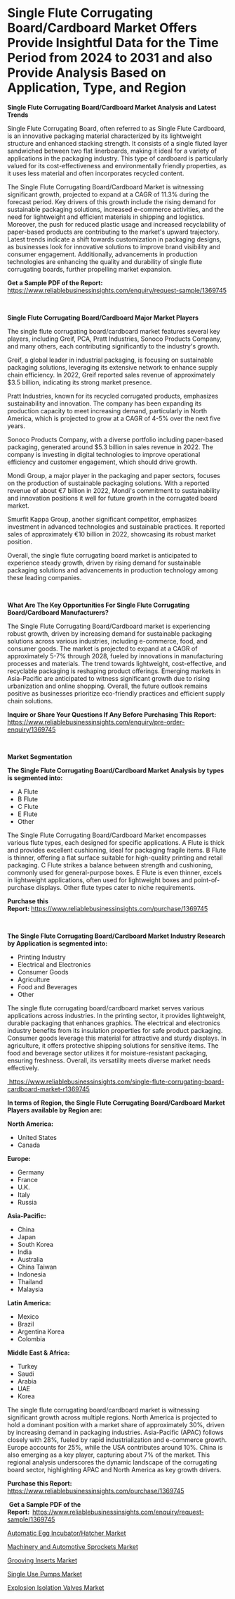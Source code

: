 <p><h1>Single Flute Corrugating Board/Cardboard Market Offers Provide Insightful Data for the Time Period from 2024 to 2031 and also Provide Analysis Based on Application, Type, and Region</h1></p><p><strong>Single Flute Corrugating Board/Cardboard Market Analysis and Latest Trends</strong></p>
<p><p>Single Flute Corrugating Board, often referred to as Single Flute Cardboard, is an innovative packaging material characterized by its lightweight structure and enhanced stacking strength. It consists of a single fluted layer sandwiched between two flat linerboards, making it ideal for a variety of applications in the packaging industry. This type of cardboard is particularly valued for its cost-effectiveness and environmentally friendly properties, as it uses less material and often incorporates recycled content.</p><p>The Single Flute Corrugating Board/Cardboard Market is witnessing significant growth, projected to expand at a CAGR of 11.3% during the forecast period. Key drivers of this growth include the rising demand for sustainable packaging solutions, increased e-commerce activities, and the need for lightweight and efficient materials in shipping and logistics. Moreover, the push for reduced plastic usage and increased recyclability of paper-based products are contributing to the market's upward trajectory. Latest trends indicate a shift towards customization in packaging designs, as businesses look for innovative solutions to improve brand visibility and consumer engagement. Additionally, advancements in production technologies are enhancing the quality and durability of single flute corrugating boards, further propelling market expansion.</p></p>
<p><strong>Get a Sample PDF of the Report:&nbsp;</strong> <a href="https://www.reliablebusinessinsights.com/enquiry/request-sample/1369745?utm_campaign=115&utm_medium=2&utm_source=Github&utm_content=ia&utm_term=18102024&utm_id=single-flute-corrugating-boardcardboard">https://www.reliablebusinessinsights.com/enquiry/request-sample/1369745</a></p>
<p>&nbsp;</p>
<p><strong>Single Flute Corrugating Board/Cardboard Major Market Players</strong></p>
<p><p>The single flute corrugating board/cardboard market features several key players, including Greif, PCA, Pratt Industries, Sonoco Products Company, and many others, each contributing significantly to the industry's growth. </p><p>Greif, a global leader in industrial packaging, is focusing on sustainable packaging solutions, leveraging its extensive network to enhance supply chain efficiency. In 2022, Greif reported sales revenue of approximately $3.5 billion, indicating its strong market presence.</p><p>Pratt Industries, known for its recycled corrugated products, emphasizes sustainability and innovation. The company has been expanding its production capacity to meet increasing demand, particularly in North America, which is projected to grow at a CAGR of 4-5% over the next five years. </p><p>Sonoco Products Company, with a diverse portfolio including paper-based packaging, generated around $5.3 billion in sales revenue in 2022. The company is investing in digital technologies to improve operational efficiency and customer engagement, which should drive growth.</p><p>Mondi Group, a major player in the packaging and paper sectors, focuses on the production of sustainable packaging solutions. With a reported revenue of about €7 billion in 2022, Mondi's commitment to sustainability and innovation positions it well for future growth in the corrugated board market.</p><p>Smurfit Kappa Group, another significant competitor, emphasizes investment in advanced technologies and sustainable practices. It reported sales of approximately €10 billion in 2022, showcasing its robust market position.</p><p>Overall, the single flute corrugating board market is anticipated to experience steady growth, driven by rising demand for sustainable packaging solutions and advancements in production technology among these leading companies.</p></p>
<p>&nbsp;</p>
<p><strong>What Are The Key Opportunities For Single Flute Corrugating Board/Cardboard Manufacturers?</strong></p>
<p><p>The Single Flute Corrugating Board/Cardboard market is experiencing robust growth, driven by increasing demand for sustainable packaging solutions across various industries, including e-commerce, food, and consumer goods. The market is projected to expand at a CAGR of approximately 5-7% through 2028, fueled by innovations in manufacturing processes and materials. The trend towards lightweight, cost-effective, and recyclable packaging is reshaping product offerings. Emerging markets in Asia-Pacific are anticipated to witness significant growth due to rising urbanization and online shopping. Overall, the future outlook remains positive as businesses prioritize eco-friendly practices and efficient supply chain solutions.</p></p>
<p><strong>Inquire or Share Your Questions If Any Before Purchasing This Report:</strong> <a href="https://www.reliablebusinessinsights.com/enquiry/pre-order-enquiry/1369745?utm_campaign=115&utm_medium=2&utm_source=Github&utm_content=ia&utm_term=18102024&utm_id=single-flute-corrugating-boardcardboard">https://www.reliablebusinessinsights.com/enquiry/pre-order-enquiry/1369745</a></p>
<p>&nbsp;</p>
<p><strong>Market Segmentation</strong></p>
<p><strong>The Single Flute Corrugating Board/Cardboard Market Analysis by types is segmented into:</strong></p>
<p><ul><li>A Flute</li><li>B Flute</li><li>C Flute</li><li>E Flute</li><li>Other</li></ul></p>
<p><p>The Single Flute Corrugating Board/Cardboard Market encompasses various flute types, each designed for specific applications. A Flute is thick and provides excellent cushioning, ideal for packaging fragile items. B Flute is thinner, offering a flat surface suitable for high-quality printing and retail packaging. C Flute strikes a balance between strength and cushioning, commonly used for general-purpose boxes. E Flute is even thinner, excels in lightweight applications, often used for lightweight boxes and point-of-purchase displays. Other flute types cater to niche requirements.</p></p>
<p><strong>Purchase this Report:&nbsp;</strong><a href="https://www.reliablebusinessinsights.com/purchase/1369745?utm_campaign=115&utm_medium=2&utm_source=Github&utm_content=ia&utm_term=18102024&utm_id=single-flute-corrugating-boardcardboard">https://www.reliablebusinessinsights.com/purchase/1369745</a></p>
<p>&nbsp;</p>
<p><strong>The Single Flute Corrugating Board/Cardboard Market Industry Research by Application is segmented into:</strong></p>
<p><ul><li>Printing Industry</li><li>Electrical and Electronics</li><li>Consumer Goods</li><li>Agriculture</li><li>Food and Beverages</li><li>Other</li></ul></p>
<p><p>The single flute corrugating board/cardboard market serves various applications across industries. In the printing sector, it provides lightweight, durable packaging that enhances graphics. The electrical and electronics industry benefits from its insulation properties for safe product packaging. Consumer goods leverage this material for attractive and sturdy displays. In agriculture, it offers protective shipping solutions for sensitive items. The food and beverage sector utilizes it for moisture-resistant packaging, ensuring freshness. Overall, its versatility meets diverse market needs effectively.</p></p>
<p><a href="https://www.reliablebusinessinsights.com/single-flute-corrugating-board-cardboard-market-r1369745?utm_campaign=115&utm_medium=2&utm_source=Github&utm_content=ia&utm_term=18102024&utm_id=single-flute-corrugating-boardcardboard">&nbsp;https://www.reliablebusinessinsights.com/single-flute-corrugating-board-cardboard-market-r1369745</a></p>
<p><strong>In terms of Region, the Single Flute Corrugating Board/Cardboard Market Players available by Region are:</strong></p>
<p>
    <p> <strong> North America: </strong>
        <ul>
            <li>United States</li>
            <li>Canada</li>
        </ul>
        </p> 
    <p> <strong> Europe: </strong>
        <ul>
            <li>Germany</li>
            <li>France</li>
            <li>U.K.</li>
            <li>Italy</li>
            <li>Russia</li>
        </ul>
        </p> 
    <p> <strong> Asia-Pacific: </strong>
        <ul>
            <li>China</li>
            <li>Japan</li>
            <li>South Korea</li>
            <li>India</li>
            <li>Australia</li>
            <li>China Taiwan</li>
            <li>Indonesia</li>
            <li>Thailand</li>
            <li>Malaysia</li>
        </ul>
        </p> 
    <p> <strong> Latin America: </strong>
        <ul>
            <li>Mexico</li>
            <li>Brazil</li>
            <li>Argentina Korea</li>
            <li>Colombia</li>
        </ul>
        </p> 
    <p> <strong> Middle East & Africa: </strong>
        <ul>
            <li>Turkey</li>
            <li>Saudi</li>
            <li>Arabia</li>
            <li>UAE</li>
            <li>Korea</li>
        </ul>
    </p>
    </p>
<p><p>The single flute corrugating board/cardboard market is witnessing significant growth across multiple regions. North America is projected to hold a dominant position with a market share of approximately 30%, driven by increasing demand in packaging industries. Asia-Pacific (APAC) follows closely with 28%, fueled by rapid industrialization and e-commerce growth. Europe accounts for 25%, while the USA contributes around 10%. China is also emerging as a key player, capturing about 7% of the market. This regional analysis underscores the dynamic landscape of the corrugating board sector, highlighting APAC and North America as key growth drivers.</p></p>
<p><strong>Purchase this Report: </strong><a href="https://www.reliablebusinessinsights.com/purchase/1369745?utm_campaign=115&utm_medium=2&utm_source=Github&utm_content=ia&utm_term=18102024&utm_id=single-flute-corrugating-boardcardboard">https://www.reliablebusinessinsights.com/purchase/1369745</a></p>
<p>&nbsp;<strong>Get a Sample PDF of the Report:&nbsp;&nbsp;</strong><a href="https://www.reliablebusinessinsights.com/enquiry/request-sample/1369745?utm_campaign=115&utm_medium=2&utm_source=Github&utm_content=ia&utm_term=18102024&utm_id=single-flute-corrugating-boardcardboard">https://www.reliablebusinessinsights.com/enquiry/request-sample/1369745</a></p>
<p><strong></strong></p>
<p><p><a href="https://github.com/JavierDDowns/Market-Research-Report-List-1/blob/main/automatic-egg-incubatorhatcher-market.md?utm_campaign=115&utm_medium=2&utm_source=Github&utm_content=ia&utm_term=18102024&utm_id=single-flute-corrugating-boardcardboard">Automatic Egg Incubator/Hatcher Market</a></p><p><a href="https://github.com/fendtankandh/Market-Research-Report-List-1/blob/main/machinery-and-automotive-sprockets-market.md?utm_campaign=115&utm_medium=2&utm_source=Github&utm_content=ia&utm_term=18102024&utm_id=single-flute-corrugating-boardcardboard">Machinery and Automotive Sprockets Market</a></p><p><a href="https://issuu.com/reportprime-2/docs/grooving-inserts-market-size-2030.p_8ec8fb029cfb38?utm_campaign=115&utm_medium=2&utm_source=Github&utm_content=ia&utm_term=18102024&utm_id=single-flute-corrugating-boardcardboard">Grooving Inserts Market</a></p><p><a href="https://www.linkedin.com/pulse/strategic-forecast-single-use-pumps-market-growth-trends-size-pb1pf?utm_campaign=115&utm_medium=2&utm_source=Github&utm_content=ia&utm_term=18102024&utm_id=single-flute-corrugating-boardcardboard">Single Use Pumps Market</a></p><p><a href="https://www.linkedin.com/pulse/explosion-isolation-valves-market-size-growth-industry-analysis-6ywof?utm_campaign=115&utm_medium=2&utm_source=Github&utm_content=ia&utm_term=18102024&utm_id=single-flute-corrugating-boardcardboard">Explosion Isolation Valves Market</a></p></p>